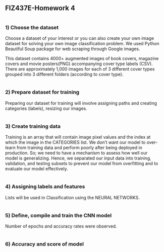 ## FIZ437E-Homework 4
#
### 1) Choose the dataset
Choose a dataset of your interest or you can also create your own image dataset for solving your own image classification problem. We used Python Beautiful Soup package for
web scraping through Google images. 

This dataset contains 4000+ augmented images of book covers, magazine covers and movie posters(PNG) accompanying cover type labels (CSV). There are approximately 1,000 images for each of 3 different cover types grouped into 3 different folders (according to cover type).
#
### 2) Prepare dataset for training
Preparing our dataset for training will involve assigning paths and creating categories (labels), resizing our images.
#
### 3) Create training data
Training is an array that will contain image pixel values and the index at which the image in the CATEGORIES list.
We don’t want our model to over-learn from training data and perform poorly after being deployed in production. So; we need to have a mechanism to assess
how well our model is generalizing. Hence, we separated our input data into training, validation, and testing subsets to prevent our model from overfitting
and to evaluate our model effectively.
#
### 4) Assigning labels and features
Lists will be used in Classification using the NEURAL NETWORKS.
#
### 5) Define, compile and train the CNN model 
Number of epochs and accuracy rates were observed.
#
### 6) Accuracy and score of model


